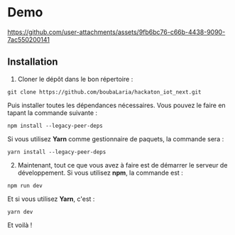 # Demo





https://github.com/user-attachments/assets/9fb6bc76-c66b-4438-9090-7ac550200141




## Installation

1. Cloner le dépôt dans le bon répertoire :

```
git clone https://github.com/boubaLaria/hackaton_iot_next.git
```

Puis installer toutes les dépendances nécessaires. Vous pouvez le faire en tapant la commande suivante :

```
npm install --legacy-peer-deps
```
Si vous utilisez **Yarn** comme gestionnaire de paquets, la commande sera :

```
yarn install --legacy-peer-deps
```

2. Maintenant, tout ce que vous avez à faire est de démarrer le serveur de développement. Si vous utilisez **npm**, la commande est :

```
npm run dev
```
Et si vous utilisez **Yarn**, c'est :

```
yarn dev
```

Et voilà !
